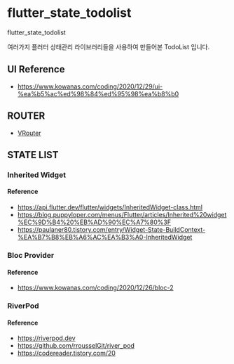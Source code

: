 # flutter_state_todolist

flutter_state_todolist

여러가지 플러터 상태관리 라이브러리들을 사용하여 만들어본 TodoList 입니다.

## UI Reference
- https://www.kowanas.com/coding/2020/12/29/ui-%ea%b5%ac%ed%98%84%ed%95%98%ea%b8%b0

## ROUTER
- [VRouter](https://vrouter.dev)

## STATE LIST
 
### Inherited Widget

#### Reference
- https://api.flutter.dev/flutter/widgets/InheritedWidget-class.html
- https://blog.puppyloper.com/menus/Flutter/articles/Inherited%20widget%EC%9D%B4%20%EB%AD%90%EC%A7%80%3F
- https://paulaner80.tistory.com/entry/Widget-State-BuildContext-%EA%B7%B8%EB%A6%AC%EA%B3%A0-InheritedWidget

### Bloc Provider

#### Reference
- https://www.kowanas.com/coding/2020/12/26/bloc-2

### RiverPod

#### Reference
- https://riverpod.dev
- https://github.com/rrousselGit/river_pod
- https://codereader.tistory.com/20